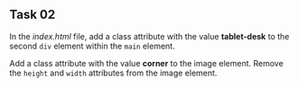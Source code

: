 ## Task 02
In the *index.html* file, add a class attribute with the value **tablet-desk** to the second `div` element within the `main` element.

Add a class attribute with the value  **corner** to the image element. Remove the `height` and `width` attributes from the image element. 